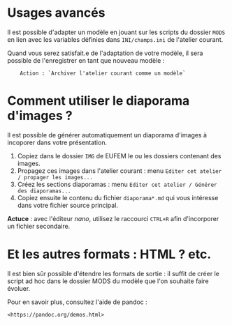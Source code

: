 # Usages avancés

Il est possible d'adapter un modèle en jouant sur les scripts du dossier 
`MODS` en lien avec les variables définies dans `INI/champs.ini` de l'atelier courant.

Quand vous serez satisfait.e de l'adaptation de votre modèle, il sera 
possible de l'enregistrer en tant que nouveau modèle :

		Action : `Archiver l'atelier courant comme un modèle` 

# Comment utiliser le diaporama d'images ?

Il est possible de générer automatiquement un diaporama d'images à incoporer dans votre 
présentation.

1. Copiez dans le dossier `IMG` de EUFEM le ou les dossiers contenant des images.
2. Propagez ces images dans l'atelier courant : menu `Editer cet atelier / propager les images...`
3. Créez les sections diaporamas : menu `Editer cet atelier / Générer des diaporamas...`
4. Copiez ensuite le contenu du fichier `diaporama*.md` qui vous intéresse dans votre fichier source principal.  

**Actuce** : avec l'éditeur _nano_, utilisez le raccourci `CTRL+R` afin 
d'incorporer un fichier secondaire.

# Et les autres formats : HTML ? etc.

Il est bien sûr possible d'étendre les formats de sortie : il suffit de 
créer le script ad hoc dans le dossier MODS du modèle que l'on souhaite 
faire évoluer.

Pour en savoir plus, consultez l'aide de pandoc :

    <https://pandoc.org/demos.html>

